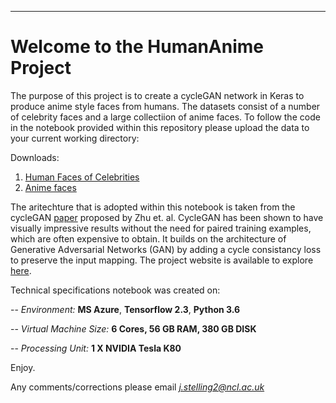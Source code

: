 ___
# Welcome to the HumanAnime Project

The purpose of this project is to create a cycleGAN network in Keras to produce anime style faces from humans. The datasets consist of a number of celebrity faces and a large collectiion of anime faces. To follow the code in the notebook provided within this repository please upload the data to your current working directory:

Downloads:
1. [Human Faces of Celebrities](http://homepages.cs.ncl.ac.uk/stephen.mcgough/Teaching/PubFig.zip)
2. [Anime faces](http://homepages.cs.ncl.ac.uk/stephen.mcgough/Teaching/anime.zip)

The aritechture that is adopted within this notebook is taken from the cycleGAN [paper](https://arxiv.org/pdf/1703.10593.pdf) proposed by Zhu et. al. CycleGAN has been shown to have visually impressive results without the need for paired training examples, which are often expensive to obtain. It builds on the architecture of Generative Adversarial Networks (GAN) by adding a cycle consistancy loss to preserve the input mapping. The project website is available to explore [here](https://junyanz.github.io/CycleGAN/).    



Technical specifications notebook was created on:

-- *Environment:*  **MS Azure**, **Tensorflow 2.3**, **Python 3.6**

-- *Virtual Machine Size:*  **6 Cores, 56 GB RAM, 380 GB DISK**

-- *Processing Unit:*  **1 X NVIDIA Tesla K80**



Enjoy.

Any comments/corrections please email *j.stelling2@ncl.ac.uk*

